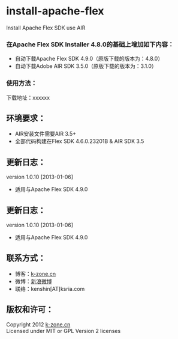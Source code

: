 install-apache-flex
===================

Install Apache Flex SDK use AIR

### 在Apache Flex SDK Installer 4.8.0的基础上增加如下内容：  
* 自动下载Apache Flex SDK 4.9.0（原版下载的版本为：4.8.0）
* 自动下载Adobe AIR SDK 3.5.0（原版下载的版本为：3.1.0）

### 使用方法：  
下载地址：xxxxxx

## 环境要求：
* AIR安装文件需要AIR 3.5+
* 全部代码构建在Flex SDK 4.6.0.23201B & AIR SDK 3.5

## 更新日志：
version 1.0.10 [2013-01-06]
* 适用与Apache Flex SDK 4.9.0

## 更新日志：
version 1.0.10 [2013-01-06]
* 适用与Apache Flex SDK 4.9.0

## 联系方式：
* 博客：[k-zone.cn](http://www.k-zone.cn/zblog)
* 微博：[新浪微博](http://weibo.com/23784148)
* 联络：kenshin[AT]ksria.com

## 版权和许可：
Copyright 2012 [k-zone.cn](http://www.k-zone.cn/zblog)  
Licensed under MIT or GPL Version 2 licenses
